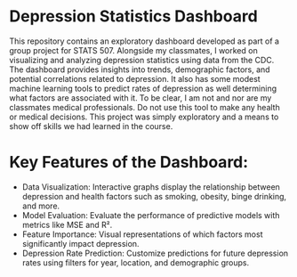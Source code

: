 #  Depression Statistics Dashboard

This repository contains an exploratory dashboard developed as part of a group project for STATS 507. Alongside my classmates, I worked on visualizing and analyzing depression statistics using data from the CDC. The dashboard provides insights into trends, demographic factors, and potential correlations related to depression. It also has some modest machine learning tools to predict rates of depression as well determining what factors are associated with it. To be clear, I am not and nor are my classmates medical professionals. Do not use this tool to make any health or medical decisions. This project was simply exploratory and a means to show off skills we had learned in the course.


# Key Features of the Dashboard:
* Data Visualization: Interactive graphs display the relationship between depression and health factors such as smoking, obesity, binge drinking, and more.
* Model Evaluation: Evaluate the performance of predictive models with metrics like MSE and R².
* Feature Importance: Visual representations of which factors most significantly impact depression.
* Depression Rate Prediction: Customize predictions for future depression rates using filters for year, location, and demographic groups.
